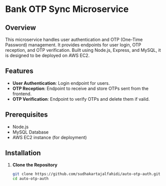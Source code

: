 # Bank OTP Sync Microservice

## Overview

This microservice handles user authentication and OTP (One-Time Password) management. It provides endpoints for user login, OTP reception, and OTP verification. Built using Node.js, Express, and MySQL, it is designed to be deployed on AWS EC2.

## Features

- **User Authentication**: Login endpoint for users.
- **OTP Reception**: Endpoint to receive and store OTPs sent from the frontend.
- **OTP Verification**: Endpoint to verify OTPs and delete them if valid.

## Prerequisites

- Node.js
- MySQL Database
- AWS EC2 instance (for deployment)

## Installation

1. **Clone the Repository**

   ```bash
   git clone https://github.com/sudhakartajalfahidi/auto-otp-auth.git
   cd auto-otp-auth
